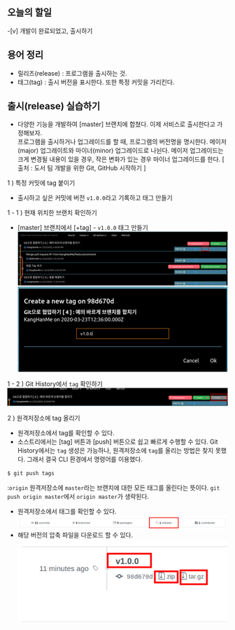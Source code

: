 ## 오늘의 할일

-[v] 개발이 완료되었고, 출시하기

## 용어 정리

- 릴리즈(release) : 프로그램을 출시하는 것.
- 태그(tag) : 출시 버전을 표시한다. 또한 특정 커밋을 가리킨다.

## 출시(release) 실습하기

- 다양한 기능을 개발하여 [master] 브랜치에 합쳤다. 이제 서비스로 출시한다고 가정해보자.  
  프로그램을 출시하거나 업그레이드를 할 때, 프로그램의 버전명을 명시한다. 메이저(major) 업그레이트와 마이너(minor) 업그레이드로 나뉜다. 메이저 업그레이드는 크게 변경될 내용이 있을 경우, 작은 변화가 있는 경우 마이너 업그레이드를 한다. [ 출처 : 도서 팀 개발을 위한 Git, GitHub 시작하기 ]

1 ) 특정 커밋에 tag 붙이기

- 출시하고 싶은 커밋에 버전 `v1.0.0`라고 기록하고 태그 만들기

1 - 1 ) 현재 위치한 브랜치 확인하기

- [master] 브랜치에서 [+tag] - `v1.0.0` 태그 만들기
  ![git_new_tag](img/git_new_tag.png)
  ![git_create_tag](img/git_create_tag.png)

1 - 2 ) Git History에서 `tag` 확인하기  
 ![git_tag](img/git_tag.png)

2 ) 원격저장소에 tag 올리기

- 원격저장소에서 tag를 확인할 수 있다.
- 소스트리에서는 [tag] 버튼과 [push] 버튼으로 쉽고 빠르게 수행할 수 있다. Git History에서는 `tag` 생성은 가능하나, 원격저장소에 `tag`를 올리는 방법은 찾지 못했다. 그래서 결국 CLI 환경에서 명령어를 이용했다.

```sh
$ git push tags
```

:`origin` 원격저장소에 `master`라는 브랜치에 대한 모든 태그를 올린다는 뜻이다. `git push origin master`에서 `origin master`가 생략된다.

- 원격저장소에서 태그를 확인할 수 있다.
  ![git_release](img/git_release.png)
- 해당 버전의 압축 파일을 다운로드 할 수 있다.  
  ![git_release_tag](img/git_release_tag.png)
